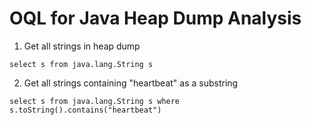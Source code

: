 OQL for Java Heap Dump Analysis
================================



1. Get all strings in heap dump
```
select s from java.lang.String s
```

2. Get all strings containing "heartbeat" as a substring
```
select s from java.lang.String s where s.toString().contains("heartbeat")
```